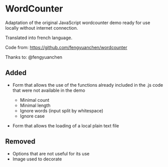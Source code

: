 # WordCounter

Adaptation of the original JavaScript wordcounter demo ready for use locally without internet connection.

Translated into french language.


Code from: https://github.com/fengyuanchen/wordcounter

Thanks to: @fengyuanchen

## Added
- Form that allows the use of the functions already included in the .js code that were not available in the demo

  - Minimal count
  - Minimal length
  - Ignore words (input split by whitespace)
  - Ignore case
  
- Form that allows the loading of a local plain text file 

## Removed
- Options that are not useful for its use
- Image used to decorate
